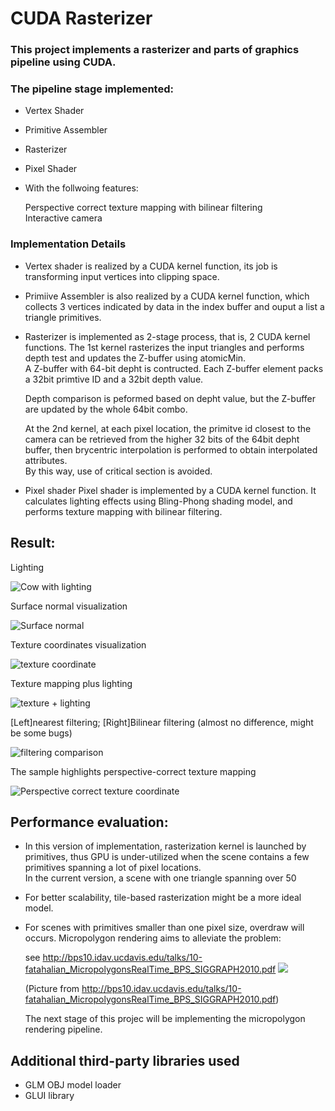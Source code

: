 # CUDA Rasterizer
### This project implements a rasterizer and parts of graphics pipeline using CUDA. 
### The pipeline stage implemented:
 * Vertex Shader
 * Primitive Assembler
 * Rasterizer
 * Pixel Shader
 * With the follwoing features:  
 
   Perspective correct texture mapping with bilinear filtering  
   Interactive camera
### Implementation Details
 * Vertex shader is realized by a CUDA kernel function, its job is transforming input vertices into clipping space.
 * Primiive Assembler is also realized by a CUDA kernel function, which collects 3 vertices indicated by data in the index buffer and ouput a list a triangle primitives.  
 * Rasterizer is implemented as 2-stage process, that is, 2 CUDA kernel functions. The 1st kernel rasterizes the input triangles and performs depth test and
   updates the Z-buffer using atomicMin.  
   A Z-buffer with 64-bit depht is contructed. Each Z-buffer element packs a 32bit primtive ID and a 32bit depth value.  
   
   Depth comparison is peformed based on depht value, but the Z-buffer are updated by the whole 64bit combo.  
   
   At the 2nd kernel, at each pixel location, the primitve id closest to the camera can be retrieved from the higher 32 bits of the 64bit depht buffer, then brycentric interpolation is performed to obtain 
   interpolated attributes.  
   By this way, use of critical section is avoided.
 * Pixel shader
   Pixel shader is implemented by a CUDA kernel function. It calculates lighting effects using Bling-Phong shading model, and performs texture mapping with bilinear filtering.
   
## Result:  
  Lighting  
  
 ![Cow with lighting](snapshot01.jpg)  
 
  Surface normal visualization  
  
 ![Surface normal](snapshot02.jpg)  
   
   
 Texture coordinates visualization  
 
 ![texture coordinate](snapshot03.jpg)  
   
   
 Texture mapping plus lighting  
 
 ![texture + lighting](snapshot04.jpg)  
 
 [Left]nearest filtering; [Right]Bilinear filtering  (almost no difference, might be some bugs)
 
 ![filtering comparison](snapshot05.jpg) 
 
 The sample highlights perspective-correct texture mapping  
 
 ![Perspective correct texture coordinate](snapshot06.jpg)
 
## Performance evaluation:
 * In this version of implementation, rasterization kernel is launched by primitives, thus GPU is under-utilized when the scene contains a few primitives spanning a lot of pixel locations.  
   In the current version, a scene with one triangle spanning over 50
 * For better scalability, tile-based rasterization might be a more ideal model. 
 * For scenes with primitives smaller than one pixel size, overdraw will occurs. Micropolygon rendering aims to alleviate the problem:
 
   see  http://bps10.idav.ucdavis.edu/talks/10-fatahalian_MicropolygonsRealTime_BPS_SIGGRAPH2010.pdf
  ![](snapshot07.jpg)  
  
   (Picture from  http://bps10.idav.ucdavis.edu/talks/10-fatahalian_MicropolygonsRealTime_BPS_SIGGRAPH2010.pdf)  
   
   The next stage of this projec will be implementing the micropolygon rendering pipeline.  
   
## Additional third-party libraries used
 * GLM OBJ model loader
 * GLUI library

   